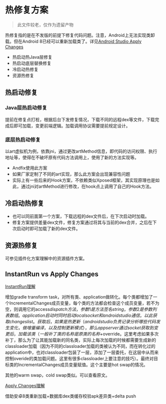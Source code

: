 # 热修复方案

> 此文件较老，仅作为遗留产物

热修复指的是在不发版的前提下修复代码问题。注意，Android上无法实现类卸载。但在Android 8已经可以重新加载类了。详见[Android Studio Apply Changes](https://juejin.im/post/5ce2c40d6fb9a07ec754ee13)

- 热启动热Java层修复
- 热启动底层替换修复
- 冷启动热修复
- 资源热修复

## 热启动修复

### Java层热启动修复

提前在修复点打桩，根据后台下发修复情况，下载不同的远程dex等文件，下载完成后即可加载，变更前端逻辑。加载调用协议需要提前规定设计。

### 底层热启动修复

以art虚拟机为例，依靠jni，通过更改artMethod信息，即代码的访问权限、执行地址等，使得在不破坏原有代码方法调用上，使用了新的方法实现等。

- Andfix使用此方案
- 如果厂家定制了不同的art实现，那么此方案会出现兼容性问题
- 实际上有一些后来的Hook方案，不依赖类似Xposed框架，其实现原理也是如此，通过jni对artMethod进行修改，在hook点上调用了自己的Hook方法。

## 冷启动热修复

- 也可以同前面第一个方案，下载远程的dex文件后，在下次启动时加载。
- 修复方案提供差量dex文件，修复方案通过将其与当前的dex合并，之后在下次启动时即可加载了新的dex文件。

## 资源热修复

可参见插件化方案理解中的资源插件方案。

## InstantRun vs Apply Changes

[InstantRun理解](https://juejin.im/entry/5731f50ef38c840067dcce48)

增加gradle transform task，对所有类、application做转化。每个类都增加了一个IncrementalChanges成员变量，每个类的方法都会检查这个成员变量，若不为空，则调用它的access$dispatch方法，参数1是方法签名string，参数2是参数列表数组。application启动时同时启动local socket和android studio通信，以此获取changes list。获取后，如果是热更新（android studio负责记录分析哪些代码发生变化，做增量编译，以及控制更新模式），那么app server 通过socket获取到变更后，加载该类（一般补丁类的名称是原类的名称+$override。这里考虑如果多次补丁，那么为了让其能加载新的同名类，实际上每次加载的时候都需要生成新的classloader加载（因为不同的classloader加载的类被认为不同，而在转化过的application中，也对classloader包装了一层，添加了一层委托，在这层中从而来控制overide的类加载问题。这里有很多classloader上要注意的技巧）。最终对目标类的IncrementalChanges成员变量赋值。这个主要是hot swap的情况。

其他的warm swap，cold swap类似。可以查看原文。

[Apply Changes理解](https://juejin.im/post/5ce2c40d6fb9a07ec754ee13)  

借助安卓8类重新加载+数据库dex类缓存校验apk差异类+delta push